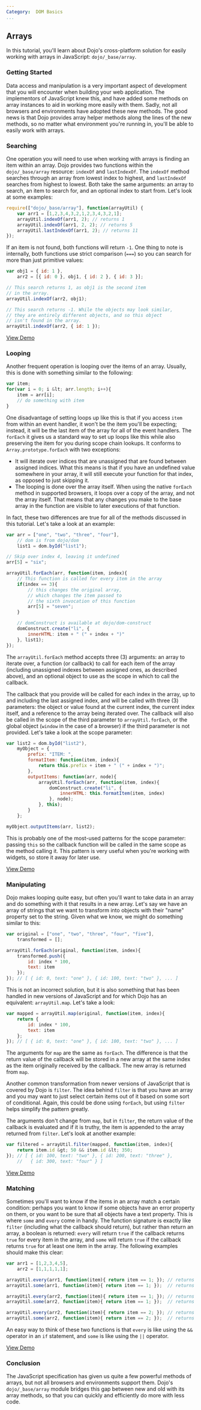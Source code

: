 ```yaml
---
Category:  DOM Basics
...
```


## Arrays

In this tutorial, you'll learn about Dojo's cross-platform solution for easily working with arrays in JavaScript: `dojo/_base/array`.

### Getting Started

Data access and manipulation is a very important aspect of development that you will encounter when building your web application. The implementors of JavaScript knew this, and have added some methods on array instances to aid in working more easily with them. Sadly, not all browsers and environments have adopted these new methods. The good news is that Dojo provides array helper methods along the lines of the new methods, so no matter what environment you're running in, you'll be able to easily work with arrays.

### Searching

One operation you will need to use when working with arrays is finding an item within an array. Dojo provides two functions within the `dojo/_base/array` resource: `indexOf` and `lastIndexOf`. The `indexOf` method searches through an array from lowest index to highest, and `lastIndexOf` searches from highest to lowest. Both take the same arguments: an array to search, an item to search for, and an optional index to start from. Let's look at some examples:

```js
require(["dojo/_base/array"], function(arrayUtil) {
	var arr1 = [1,2,3,4,3,2,1,2,3,4,3,2,1];
	arrayUtil.indexOf(arr1, 2); // returns 1
	arrayUtil.indexOf(arr1, 2, 2); // returns 5
	arrayUtil.lastIndexOf(arr1, 2); // returns 11
});
```

If an item is not found, both functions will return `-1`. One thing to note is internally, both functions use strict comparison (`===`) so you can search for more than just primitive values:

```js
var obj1 = { id: 1 },
	arr2 = [{ id: 0 }, obj1, { id: 2 }, { id: 3 }];

// This search returns 1, as obj1 is the second item
// in the array.
arrayUtil.indexOf(arr2, obj1);

// This search returns -1. While the objects may look similar,
// they are entirely different objects, and so this object
// isn't found in the array.
arrayUtil.indexOf(arr2, { id: 1 });
```

[View Demo](demo/searching.html)

### Looping

Another frequent operation is looping over the items of an array. Usually, this is done with something similar to the following:

```js
var item;
for(var i = 0; i &lt; arr.length; i++){
	item = arr[i];
	// do something with item
}
```

One disadvantage of setting loops up like this is that if you access `item` from within an event handler, it won't be the item you'll be expecting; instead, it will be the last item of the array for all of the event handlers. The `forEach` it gives us a standard way to set up loops like this while also preserving the item for you during scope chain lookups. It conforms to `Array.prototype.forEach` with two exceptions:

* It will iterate over indices that are unassigned that are found between assigned indices. What this means is that if you have an undefined value somewhere in your array, it will still execute your function for that index, as opposed to just skipping it.
* The looping is done over the array itself. When using the native `forEach` method in supported browsers, it loops over a copy of the array, and not the array itself. That means that any changes you make to the base array in the function are visible to later executions of that function.

In fact, these two differences are true for all of the methods discussed in this tutorial. Let's take a look at an example:

```js
var arr = ["one", "two", "three", "four"],
	// dom is from dojo/dom
	list1 = dom.byId("list1");

// Skip over index 4, leaving it undefined
arr[5] = "six";

arrayUtil.forEach(arr, function(item, index){
	// This function is called for every item in the array
	if(index == 3){
		// this changes the original array,
		// which changes the item passed to
		// the sixth invocation of this function
		arr[5] = "seven";
	}

	// domConstruct is available at dojo/dom-construct
	domConstruct.create("li", {
		innerHTML: item + " (" + index + ")"
	}, list1);
});
```

The `arrayUtil.forEach` method accepts three (3) arguments: an array to iterate over, a function (or callback) to call for each item of the array (including unassigned indexes between assigned ones, as described above), and an optional object to use as the scope in which to call the callback.

The callback that you provide will be called for each index in the array, up to and including the last assigned index, and will be called with three (3) parameters: the object or value found at the current index, the current index itself, and a reference to the array being iterated over. The callback will also be called in the scope of the third parameter to `arrayUtil.forEach`, or the global object (`window` in the case of a browser) if the third parameter is not provided. Let's take a look at the scope parameter:

```js
var list2 = dom.byId("list2"),
	myObject = {
		prefix: "ITEM: ",
		formatItem: function(item, index){
			return this.prefix + item + " (" + index + ")";
		},
		outputItems: function(arr, node){
			arrayUtil.forEach(arr, function(item, index){
				domConstruct.create("li", {
					innerHTML: this.formatItem(item, index)
				}, node);
			}, this);
		}
	};

myObject.outputItems(arr, list2);
```

This is probably one of the most-used patterns for the scope parameter: passing `this` so the callback function will be called in the same scope as the method calling it. This pattern is very useful when you're working with widgets, so store it away for later use.

[View Demo](demo/looping.html)

### Manipulating

Dojo makes looping quite easy, but often you'll want to take data in an array and do something with it that results in a new array. Let's say we have an array of strings that we want to transform into objects with their "name" property set to the string. Given what we know, we might do something similar to this:

```js
var original = ["one", "two", "three", "four", "five"],
	transformed = [];

arrayUtil.forEach(original, function(item, index){
	transformed.push({
		id: index * 100,
		text: item
	});
}); // [ { id: 0, text: "one" }, { id: 100, text: "two" }, ... ]
```

This is not an incorrect solution, but it is also something that has been handled in new versions of JavaScript and for which Dojo has an equivalent: `arrayUtil.map`. Let's take a look:

```js
var mapped = arrayUtil.map(original, function(item, index){
	return {
		id: index * 100,
		text: item
	};
}); // [ { id: 0, text: "one" }, { id: 100, text: "two" }, ... ]
```

The arguments for `map` are the same as `forEach`. The difference is that the return value of the callback will be stored in a new array at the same index as the item originally received by the callback. The new array is returned from `map`.

Another common transformation from newer versions of JavaScript that is covered by Dojo is `filter`. The idea behind `filter` is that you have an array and you may want to just select certain items out of it based on some sort of conditional. Again, this could be done using `forEach`, but using `filter` helps simplify the pattern greatly.

The arguments don't change from `map`, but in `filter`, the return value of the callback is evaluated and if it is truthy, the item is appended to the array returned from `filter`. Let's look at another example:

```js
var filtered = arrayUtil.filter(mapped, function(item, index){
	return item.id &gt; 50 && item.id &lt; 350;
}); // [ { id: 100, text: "two" }, { id: 200, text: "three" },
    //   { id: 300, text: "four" } ]
```
[View Demo](demo/manipulating.html)

### Matching

Sometimes you'll want to know if the items in an array match a certain condition: perhaps you want to know if some objects have an error property on them, or you want to be sure that all objects have a text property. This is where `some` and `every` come in handy. The function signature is exactly like `filter` (including what the callback should return), but rather than return an array, a boolean is returned: `every` will return `true` if the callback returns `true` for every item in the array, and `some` will return `true` if the callback returns `true` for at least one item in the array. The following examples should make this clear:

```js
var arr1 = [1,2,3,4,5],
	arr2 = [1,1,1,1,1];

arrayUtil.every(arr1, function(item){ return item == 1; }); // returns false
arrayUtil.some(arr1, function(item){ return item == 1; });  // returns true

arrayUtil.every(arr2, function(item){ return item == 1; }); // returns true
arrayUtil.some(arr2, function(item){ return item == 1; });  // returns true

arrayUtil.every(arr2, function(item){ return item == 2; }); // returns false
arrayUtil.some(arr2, function(item){ return item == 2; });  // returns false
```

An easy way to think of these two functions is that `every` is like using the `&&` operator in an `if` statement, and `some` is like using the `||` operator.

[View Demo](demo/matching.html)

### Conclusion

The JavaScript specification has given us quite a few powerful methods of arrays, but not all browsers and environments support them. Dojo's `dojo/_base/array` module bridges this gap between new and old with its array methods, so that you can quickly and efficiently do more with less code.